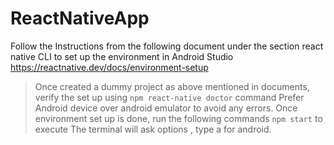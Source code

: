 # ReactNativeApp

 Follow the Instructions from the following document under the section react native CLI to set up the environment in Android Studio
 https://reactnative.dev/docs/environment-setup

> Once created a dummy project as above mentioned in documents, verify the set up using `npm react-native doctor` command
> Prefer Android device over android emulator to avoid any errors.
> Once environment set up is done, run the following commands
> `npm start` to execute
>  The terminal will ask options , type a for android.

